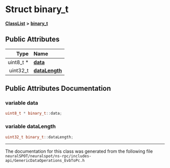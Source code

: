 

# Struct binary\_t



[**ClassList**](annotated.md) **>** [**binary\_t**](structbinary__t.md)


























## Public Attributes

| Type | Name |
| ---: | :--- |
|  uint8\_t \* | [**data**](#variable-data)  <br> |
|  uint32\_t | [**dataLength**](#variable-datalength)  <br> |












































## Public Attributes Documentation




### variable data 

```C++
uint8_t * binary_t::data;
```






### variable dataLength 

```C++
uint32_t binary_t::dataLength;
```




------------------------------
The documentation for this class was generated from the following file `neuralSPOT/neuralspot/ns-rpc/includes-api/GenericDataOperations_EvbToPc.h`

